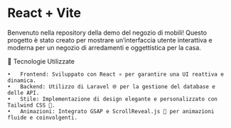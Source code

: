 # React + Vite

Benvenuto nella repository della demo del negozio di mobili! Questo progetto è stato creato per mostrare un’interfaccia utente interattiva e moderna per un negozio di arredamenti e oggettistica per la casa.

🌟 Tecnologie Utilizzate

	•	Frontend: Sviluppato con React ⚛️ per garantire una UI reattiva e dinamica.
	•	Backend: Utilizzo di Laravel 🌐 per la gestione del database e delle API.
	•	Stile: Implementazione di design elegante e personalizzato con Tailwind CSS 🎨.
	•	Animazioni: Integrato GSAP e ScrollReveal.js 🎥 per animazioni fluide e coinvolgenti.